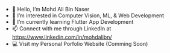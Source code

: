 - 👋 Hello, I’m Mohd Ali Bin Naser
- 👀 I’m interested in Computer Vision, ML, & Web Development
- 🌱 I’m currently learning Flutter App Development
- 📫 Connect with me through LinkedIn at https://www.linkedin.com/in/mohdalibn/
- 💻 Visit my Personal Porfolio Website (Comming Soon)

<!---
mohdalibn/mohdalibn is a ✨ special ✨ repository because its `README.md` (this file) appears on your GitHub profile.
You can click the Preview link to take a look at your changes.
--->
